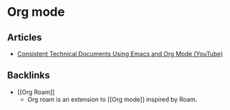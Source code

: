# Org mode


## Articles

-   [Consistent Technical Documents Using Emacs and Org Mode (YouTube)](https://www.youtube.com/watch?v=0g9BcZvQbXU)



## Backlinks
* [[Org Roam]]
	* Org roam is an extension to [[Org mode]] inspired by Roam.

